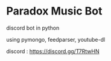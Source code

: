 # Paradox Music Bot

discord bot in python

using pymongo, feedparser, youtube-dl

discord : https://discord.gg/T7RtwHN
